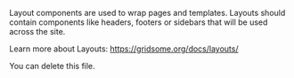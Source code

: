 Layout components are used to wrap pages and templates. Layouts should contain
components like headers, footers or sidebars that will be used across the site.

Learn more about Layouts: https://gridsome.org/docs/layouts/

You can delete this file.
